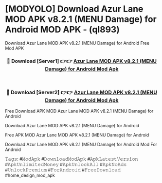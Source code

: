 # [MODYOLO] Download Azur Lane MOD APK v8.2.1 (MENU Damage) for Android MOD APK - (ql893)
Download Azur Lane MOD APK v8.2.1 (MENU Damage) for Android Free Mod APK

<div align="center">
<h3>🔴 Download [Server1] 👉👉 <a href="https://apk-comot.site?title=Azur_Lane_MOD_APK_v8.2.1_(MENU_Damage)_for_Android">Azur Lane MOD APK v8.2.1 (MENU Damage) for Android Mod Apk</a></h3><br>

<h3>🔴 Download [Server2] 👉👉 <a href="https://apk-comot.site?title=Azur_Lane_MOD_APK_v8.2.1_(MENU_Damage)_for_Android">Azur Lane MOD APK v8.2.1 (MENU Damage) for Android Mod Apk</a></h3>
</div>


Free Download APK MOD Azur Lane MOD APK v8.2.1 (MENU Damage) for Android

Download Azur Lane MOD APK v8.2.1 (MENU Damage) for Android 

Free APK MOD Azur Lane MOD APK v8.2.1 (MENU Damage) for Android 

Download Azur Lane MOD APK v8.2.1 (MENU Damage) for Android Mod For Android

𝚃𝚊𝚐𝚜: #𝙼𝚘𝚍𝙰𝚙𝚔 #𝙳𝚘𝚠𝚗𝚕𝚘𝚊𝚍𝙼𝚘𝚍𝙰𝚙𝚔 #𝙰𝚙𝚔𝙻𝚊𝚝𝚎𝚜𝚝𝚅𝚎𝚛𝚜𝚒𝚘𝚗 #𝙰𝚙𝚔𝚄𝚗𝚕𝚒𝚖𝚒𝚝𝚎𝚍𝙼𝚘𝚗𝚎𝚢 #𝙰𝚙𝚔𝚄𝚗𝚕𝚘𝚌𝚔𝙰𝚕𝚕 #𝙰𝚙𝚔𝙽𝚘𝙰𝚍𝚜 #𝚄𝚗𝚕𝚘𝚌𝚔𝙿𝚛𝚎𝚖𝚒𝚞𝚖 #𝙵𝚘𝚛𝙰𝚗𝚍𝚛𝚘𝚒𝚍 #𝙵𝚛𝚎𝚎𝙳𝚘𝚠𝚗𝚕𝚘𝚊𝚍 #home_design_mod_apk